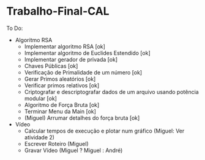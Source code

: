 # Trabalho-Final-CAL

To Do:
   - Algoritmo RSA
      + Implementar algoritmo RSA [ok]
      + Implementar algoritmo de Euclides Estendido [ok]
      + Implementar gerador de privada              [ok]
      + Chaves Públicas                             [ok]
      + Verificação de Primalidade de um número     [ok]
      + Gerar Primos aleatórios                     [ok]
      + Verificar primos relativos                  [ok]
      + Criptografar e descriptografar dados de um arquivo usando potência modular [ok]
      + Algoritmo de Força Bruta                    [ok]
      + Terminar Menu da Main                       [ok]
      + (Miguel) Arrumar detalhes do força bruta    [ok]
   - Vídeo
      + Calcular tempos de execução e plotar num gráfico (Miguel: Ver atividade 2)
      + Escrever Roteiro (Miguel)
      + Gravar Vídeo (Miguel ? Miguel : André)
